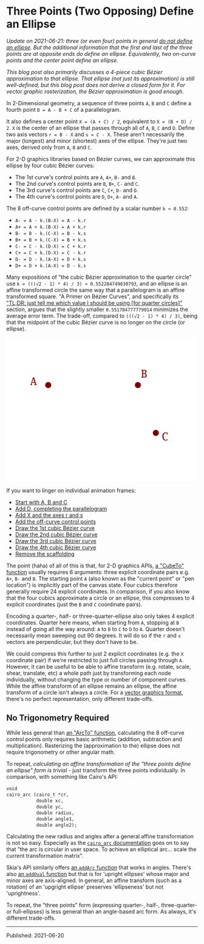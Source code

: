 # Three Points (Two Opposing) Define an Ellipse

_Update on 2021-06-21: three (or even four) points in general [do not define an
ellipse](https://sarcasticresonance.wordpress.com/2012/05/14/how-many-points-does-it-take-to-define/).
But the additional information that the first and last of the three points are
at opposite ends do define an ellipse. Equivalently, two on-curve points and
the center point define an ellipse._

_This blog post also primarily discusses a 4-piece cubic Bézier approximation
to that ellipse. That ellipse (not just its approximation) is still
well-defined, but this blog post does not derive a closed form for it. For
vector graphic rasterization, the Bézier approximation is good enough._

In 2-Dimensional geometry, a sequence of three points `A`, `B` and `C` define a
fourth point `D = A - B + C` of a parallelogram.

It also defines a center point `X = (A + C) / 2`, equivalent to `X = (B + D) /
2`. `X` is the center of an ellipse that passes through all of `A`, `B`, `C`
and `D`. Define two axis vectors `r = B - X` and `s = C - X`. These aren't
necessarily the major (longest) and minor (shortest) axes of the ellipse.
They're just two axes, derived only from `A`, `B` and `C`.

For 2-D graphics libraries based on Bézier curves, we can approximate this
ellipse by four cubic Bézier curves:

- The 1st curve's control points are `A`, `A+`, `B-` and `B`.
- The 2nd curve's control points are `B`, `B+`, `C-` and `C`.
- The 3rd curve's control points are `C`, `C+`, `D-` and `D`.
- The 4th curve's control points are `D`, `D+`, `A-` and `A`.

The 8 off-curve control points are defined by a scalar number `k ≈ 0.552`:

- `A- = A - k.(B-X) = A - k.r`
- `A+ = A + k.(B-X) = A + k.r`
- `B- = B - k.(C-X) = B - k.s`
- `B+ = B + k.(C-X) = B + k.s`
- `C- = C - k.(D-X) = C + k.r`
- `C+ = C + k.(D-X) = C - k.r`
- `D- = D - k.(A-X) = D + k.s`
- `D+ = D + k.(A-X) = D - k.s`

Many expositions of "the cubic Bézier approximation to the quarter circle" use
`k = (((√2 - 1) * 4) / 3) ≈ 0.552284749830793`, and an ellipse is an affine
transformed circle the same way that a parallelogram is an affine transformed
square. "A Primer on Bézier Curves", and specifically its ["TL;DR: just tell me
which value I should be using [for quarter
circles]"](https://pomax.github.io/bezierinfo/#circles_cubic) section, argues
that the slightly smaller `0.551784777779014` minimizes the average error term.
The trade-off, compared to `(((√2 - 1) * 4) / 3)`, being that the midpoint of
the cubic Bézier curve is no longer on the circle (or ellipse).

![Three Points animation](./three-points-define-ellipse.gif)

If you want to linger on individual animation frames:

- [Start with A, B and C](three-points-define-ellipse-0.png)
- [Add D, completing the parallelogram](three-points-define-ellipse-1.png)
- [Add X and the axes r and s](three-points-define-ellipse-2.png)
- [Add the off-curve control points](three-points-define-ellipse-3.png)
- [Draw the 1st cubic Bézier curve](three-points-define-ellipse-4.png)
- [Draw the 2nd cubic Bézier curve](three-points-define-ellipse-5.png)
- [Draw the 3rd cubic Bézier curve](three-points-define-ellipse-6.png)
- [Draw the 4th cubic Bézier curve](three-points-define-ellipse-7.png)
- [Remove the scaffolding](three-points-define-ellipse-8.png)

The point (haha) of all of this is that, for 2-D graphics APIs, [a "CubeTo"
function](https://www.cairographics.org/manual/cairo-Paths.html#cairo-curve-to)
usually requires 6 arguments: three explicit coordinate pairs e.g. `A+`, `B-`
and `B`. The starting point `A` (also known as the "current point" or "pen
location") is implicitly part of the canvas state. Four cubics therefore
generally require 24 explicit coordinates. In comparison, if you also know that
the four cubics approximate a circle or an ellipse, this compresses to 4
explicit coordinates (just the `B` and `C` coordinate pairs).

Encoding a quarter-, half- or three-quarter-ellipse also only takes 4 explicit
coordinates. Quarter here means, when starting from `A`, stopping at `B`
instead of going all the way around: `A` to `B` to `C` to `D` to `A`. Quarter
doesn't necessarily mean sweeping out 90 degrees. It will do so if the `r` and
`s` vectors are perpendicular, but they don't have to be.

We could compress this further to just 2 explicit coordinates (e.g. the `X`
coordinate pair) if we're restricted to just full circles passing through `A`.
However, it can be useful to be able to affine transform (e.g. rotate, scale,
shear, translate, etc) a whole path just by transforming each node
individually, without changing the type or number of component curves. While
the affine transform of an ellipse remains an ellipse, the affine transform of
a circle isn't always a circle. For a [vector graphics
format](https://github.com/google/iconvg/issues/4#issuecomment-860649783),
there's no perfect representation, only different trade-offs.


## No Trigonometry Required

While less general than [an "ArcTo"
function](https://www.cairographics.org/manual/cairo-Paths.html#cairo-arc),
calculating the 8 off-curve control points only requires basic arithmetic
(addition, subtraction and multiplication). Rasterizing the (approximation to
the) ellipse does not require trigonometry or other angular math.

To repeat, *calculating an affine transformation of the "three points define an
ellipse" form is trivial* - just transform the three points individually. In
comparison, with something like Cairo's API:

```
void
cairo_arc (cairo_t *cr,
           double xc,
           double yc,
           double radius,
           double angle1,
           double angle2);
```

Calculating the new radius and angles after a general affine transformation is
not so easy. Especially as the [`cairo_arc`
documentation](https://www.cairographics.org/manual/cairo-Paths.html#cairo-arc)
goes on to say that "the arc is circular in user space. To achieve an
elliptical arc... scale the current transformation matrix".

Skia's API similarly offers [an `addArc`
function](https://github.com/google/skia/blob/efe9df37e08d3a4f89c9c4f84ef5a95f952442b0/include/core/SkPath.h#L1144)
that works in angles. There's also [an `addOval`
function](https://github.com/google/skia/blob/efe9df37e08d3a4f89c9c4f84ef5a95f952442b0/include/core/SkPath.h#L1097)
but that is for 'upright ellipses' whose major and minor axes are axis-aligned.
In general, an affine transform (such as a rotation) of an 'upgright ellipse'
preserves 'ellipseness' but not 'uprightness'.

To repeat, the "three points" form (expressing quarter-, half-, three-quarter-
or full-ellipses) is less general than an angle-based arc form. As always, it's
different trade-offs.


---

Published: 2021-06-20
